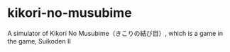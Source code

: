 # kikori-no-musubime
A simulator of Kikori No Musubime（きこりの結び目）, which is a game in the game, Suikoden II
